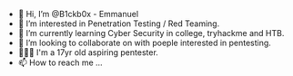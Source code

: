 - 👋 Hi, I’m @B1ckb0x - Emmanuel
- 👀 I’m interested in Penetration Testing / Red Teaming.
- 🌱 I’m currently learning Cyber Security in college, tryhackme and HTB.
- 💞️ I’m looking to collaborate on with poeple interested in pentesting.
- 🧑🏿‍💻 I'm a 17yr old aspiring pentester.
- 📫 How to reach me ...

<!---
B1ckb0x/B1ckb0x is a ✨ special ✨ repository because its `README.md` (this file) appears on your GitHub profile.
You can click the Preview link to take a look at your changes.
--->
